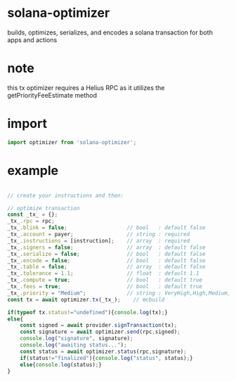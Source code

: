 # solana-optimizer
builds, optimizes, serializes, and encodes a solana transaction for both apps and actions

# note
this tx optimizer requires a Helius RPC as it utilizes the getPriorityFeeEstimate method

# import
```javascript
import optimizer from 'solana-optimizer';
```

# example
```javascript

// create your instructions and then:

// optimize transaction
const _tx_ = {};
_tx_.rpc = rpc;     
_tx_.blink = false;                   // bool   : default false
_tx_.account = payer;                 // string : required
_tx_.instructions = [instruction];    // array  : required
_tx_.signers = false;                 // array  : default false
_tx_.serialize = false;               // bool   : default false
_tx_.encode = false;                  // bool   : default false
_tx_.table = false;                   // array  : default false
_tx_.tolerance = 1.1;                 // float  : default 1.1    
_tx_.compute = true;                  // bool   : default true
_tx_.fees = true;                     // bool   : default true
_tx_.priority = "Medium";             // string : VeryHigh,High,Medium,Low,Min
const tx = await optimizer.tx(_tx_);    // mcbuild

if(typeof tx.status!="undefined"){console.log(tx);}
else{
    const signed = await provider.signTransaction(tx);
    const signature = await optimizer.send(rpc,signed);
    console.log("signature", signature);
    console.log("awaiting status...");
    const status = await optimizer.status(rpc,signature);
    if(status!="finalized"){console.log("status", status);}
    else{console.log(status);}
}
```